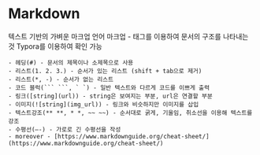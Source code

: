# Markdown

텍스트 기반의 가벼운 마크업 언어
마크업 - 태그를 이용하여 문서의 구조를 나타내는 것
Typora를 이용하여 확인 가능
```
- 헤딩(#) - 문서의 제목이나 소제목으로 사용
- 리스트(1. 2. 3.) - 순서가 있는 리스트 (shift + tab으로 제거)
- 리스트(*, -) - 순서가 없는 리스트
- 코드 블럭(``` ```, ` `) - 일반 텍스트와 다르게 코드를 이쁘게 출력
- 링크([string](url)) - string은 보여지는 부분, url은 연결할 부분
- 이미지(![string](img_url)) - 링크와 비슷하지만 이미지를 삽입
- 텍스트강조(** **, * *, ~~ ~~) - 순서대로 굵게, 기울임, 취소선을 이용해 텍스트를 강조
- 수평선(—-) - 가로로 긴 수평선을 작성
- moreover - [https://www.markdownguide.org/cheat-sheet/](https://www.markdownguide.org/cheat-sheet/)
```